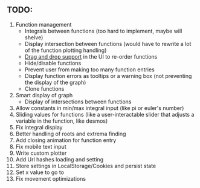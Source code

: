 ## TODO:
1. Function management
	- Integrals between functions (too hard to implement, maybe will shelve)
	- Display intersection between functions (would have to rewrite a lot of the function plotting handling)
	- [Drag and drop support](https://github.com/emilk/egui/discussions/1530) in the UI to re-order functions
	- Hide/disable functions
	- Prevent user from making too many function entries
	- Display function errors as tooltips or a warning box (not preventing the display of the graph)
	- Clone functions
2. Smart display of graph
	- Display of intersections between functions
3. Allow constants in min/max integral input (like pi or euler's number)
4. Sliding values for functions (like a user-interactable slider that adjusts a variable in the function, like desmos)
5. Fix integral display
6. Better handling of roots and extrema finding
7. Add closing animation for function entry
8. Fix mobile text input
9. Write custom plotter
10. Add Url hashes loading and setting
11. Store settings in LocalStorage/Cookies and persist state
12. Set x value to go to
13. Fix movement optimizations
